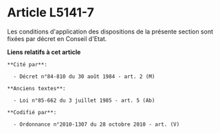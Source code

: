 # Article L5141-7

Les conditions d'application des dispositions de la présente section sont fixées par décret en Conseil d'Etat.

**Liens relatifs à cet article**

	**Cité par**:

	  - Décret n°84-810 du 30 août 1984 - art. 2 (M)

	**Anciens textes**:

	  - Loi n°85-662 du 3 juillet 1985 - art. 5 (Ab)

	**Codifié par**:

	  - Ordonnance n°2010-1307 du 28 octobre 2010 - art. (V)
